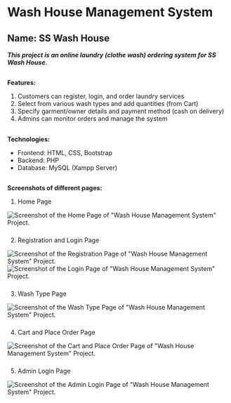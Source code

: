 # Wash House Management System
## Name: SS Wash House
_**This project is an online laundry (clothe wash) ordering system for SS Wash House.**_

##
**Features:**
1. Customers can register, login, and order laundry services
2. Select from various wash types and add quantities (from Cart)
3. Specify garment/owner details and payment method (cash on delivery)
4. Admins can monitor orders and manage the system

##
**Technologies:**
* Frontend: HTML, CSS, Bootstrap
* Backend: PHP
* Database: MySQL (Xampp Server)

##
**Screenshots of different pages:**
1. Home Page 

![Screenshot of the Home Page of "Wash House Management System" Project.](https://github.com/pallabsarker/Wash_House_Management_System/blob/main/Screenshots/Screenshot_Home.png)

###
2. Registration and Login Page 

![Screenshot of the Registration Page of "Wash House Management System" Project.](https://github.com/pallabsarker/Wash_House_Management_System/blob/main/Screenshots/Screenshot_Registration.png)
![Screenshot of the Login Page of "Wash House Management System" Project.](https://github.com/pallabsarker/Wash_House_Management_System/blob/main/Screenshots/Screenshot_Login.png)

###
3. Wash Type Page

![Screenshot of the Wash Type Page of "Wash House Management System" Project.](https://github.com/pallabsarker/Wash_House_Management_System/blob/main/Screenshots/Screenshot_WashType.png)

###
4. Cart and Place Order Page

![Screenshot of the Cart and Place Order Page of "Wash House Management System" Project.](https://github.com/pallabsarker/Wash_House_Management_System/blob/main/Screenshots/Screenshot_Cart.png)

###
5. Admin Login Page

![Screenshot of the Admin Login Page of "Wash House Management System" Project.](https://github.com/pallabsarker/Wash_House_Management_System/blob/main/Screenshots/Screenshot_AdminLogin.png)
